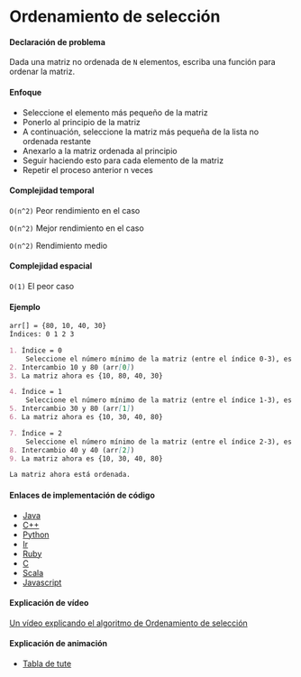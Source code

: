 # Ordenamiento de selección

#### Declaración de problema

Dada una matriz no ordenada de `N` elementos, escriba una función para ordenar la matriz.

#### Enfoque

- Seleccione el elemento más pequeño de la matriz
- Ponerlo al principio de la matriz
- A continuación, seleccione la matriz más pequeña de la lista no ordenada restante
- Anexarlo a la matriz ordenada al principio
- Seguir haciendo esto para cada elemento de la matriz
- Repetir el proceso anterior n veces

#### Complejidad temporal 

`O(n^2)` Peor rendimiento en el caso

`O(n^2)` Mejor rendimiento en el caso

`O(n^2)` Rendimiento medio

#### Complejidad espacial

`O(1)` El peor caso

#### Ejemplo

```markdown
arr[] = {80, 10, 40, 30}
Índices: 0 1 2 3    

1. Índice = 0
	Seleccione el número mínimo de la matriz (entre el índice 0-3), es decir, 10
2. Intercambio 10 y 80 (arr[0])
3. La matriz ahora es {10, 80, 40, 30}

4. Índice = 1
	Seleccione el número mínimo de la matriz (entre el índice 1-3), es decir, 30
5. Intercambio 30 y 80 (arr[1])
6. La matriz ahora es {10, 30, 40, 80}

7. Índice = 2
	Seleccione el número mínimo de la matriz (entre el índice 2-3), es decir, 40
8. Intercambio 40 y 40 (arr[2])
9. La matriz ahora es {10, 30, 40, 80}

La matriz ahora está ordenada.
```

#### Enlaces de implementación de código

- [Java](https://github.com/CloudArmor/Java/blob/master/src/main/java/com/thealgorithms/sorts/SelectionSort.java)
- [C++](https://github.com/CloudArmor/C-Plus-Plus/blob/master/Sorting/Selection%20Sort.cpp)
- [Python](https://github.com/CloudArmor/PyAlgorithms/blob/master/sorts/selection_sort.py)
- [Ir](https://github.com/CloudArmor/Go/blob/master/sort/selectionsort.go)
- [Ruby](https://github.com/CloudArmor/Ruby/blob/master/Sorting/selection_sort.rb)
- [C](https://github.com/CloudArmor/C/blob/master/sorting/SelectionSort.c)
- [Scala](https://github.com/CloudArmor/Scala/blob/master/src/main/scala/Sort/SelectionSort.scala)
- [Javascript](https://github.com/CloudArmor/JavaScript/blob/master/Sorts/SelectionSort.js)

#### Explicación de vídeo

[Un vídeo explicando el algoritmo de Ordenamiento de selección](https://www.youtube.com/watch?v=f8hXR_Hvybo)

#### Explicación de animación

- [Tabla de tute](https://boardhub.github.io/tute/?wd=selectSortAlgo2)
